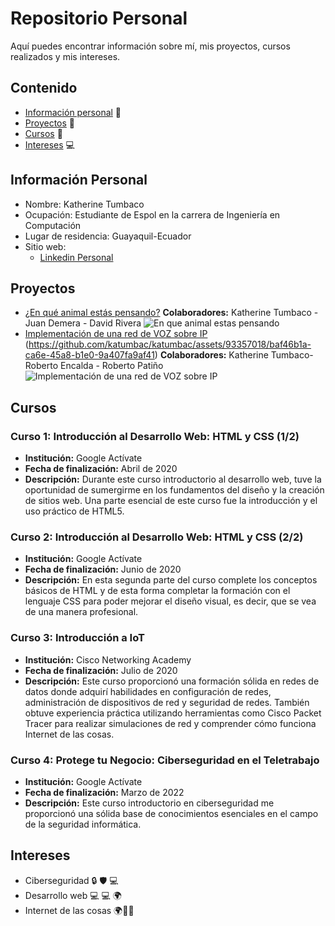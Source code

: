 # Repositorio Personal

Aquí puedes encontrar información sobre mí, mis proyectos, cursos realizados y mis intereses.

## Contenido

* [Información personal](#información-personal) 👩
* [Proyectos](#proyectos) 📁
* [Cursos](#cursos) 📖
* [Intereses](#intereses) :computer:

## Información Personal

* Nombre: Katherine Tumbaco
* Ocupación: Estudiante de Espol en la carrera de Ingeniería en Computación
* Lugar de residencia: Guayaquil-Ecuador
* Sitio web: 
  * [Linkedin Personal](https://www.linkedin.com/in/katumbac/)


## Proyectos
* [¿En qué animal estás pensando?](https://github.com/katumbac/Proyecto06_ED_P2.git)
  **Colaboradores:** Katherine Tumbaco - Juan Demera - David Rivera 
  ![En que animal estas pensando ](https://github.com/katumbac/katumbac/assets/93357018/baf46b1a-ca6e-45a8-b1e0-9a407fa9af41)
* [Implementación de una red de VOZ sobre IP](https://youtu.be/ipC09Juz4-k?si=E6_pUEa8MS9ACOXc) (https://github.com/katumbac/katumbac/assets/93357018/baf46b1a-ca6e-45a8-b1e0-9a407fa9af41)
  **Colaboradores:** Katherine Tumbaco- Roberto Encalda - Roberto Patiño
 ![Implementación de una red de VOZ sobre IP](https://github.com/katumbac/katumbac/assets/93357018/90cfb95f-14a6-4ad7-acc1-c8f6baea9c1c)


## Cursos

### Curso 1: Introducción al Desarrollo Web: HTML y CSS (1/2) 

- **Institución:** Google Actívate
- **Fecha de finalización:** Abril de 2020
- **Descripción:** Durante este curso introductorio al desarrollo web, tuve la oportunidad de sumergirme en los fundamentos del diseño y la creación de sitios web. Una parte esencial de este curso fue la introducción y el uso práctico de HTML5.

### Curso 2: Introducción al Desarrollo Web: HTML y CSS (2/2) 

- **Institución:** Google Actívate
- **Fecha de finalización:** Junio de 2020
- **Descripción:** En esta segunda parte del curso complete los conceptos básicos de HTML y de esta forma completar la formación con el lenguaje CSS para poder mejorar el diseño visual, es decir, que se vea de una manera profesional.

### Curso 3: Introducción a IoT

- **Institución:** Cisco Networking Academy
- **Fecha de finalización:** Julio de 2020
- **Descripción:** Este curso proporcionó una formación sólida en redes de datos donde adquirí habilidades en configuración de redes, administración de dispositivos de red y seguridad de redes. También obtuve experiencia práctica utilizando herramientas como Cisco Packet Tracer para realizar simulaciones de red y comprender cómo funciona Internet de las cosas.
  
### Curso 4: Protege tu Negocio: Ciberseguridad en el Teletrabajo

- **Institución:** Google Actívate
- **Fecha de finalización:** Marzo de 2022
- **Descripción:** Este curso introductorio en ciberseguridad me proporcionó una sólida base de conocimientos esenciales en el campo de la seguridad informática.

## Intereses

* Ciberseguridad :lock: :shield: :computer:
* Desarrollo web :computer: :computer: 🌍
* Internet de las cosas 🌍📡🌐

